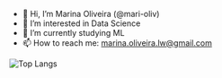 - 👋 Hi, I’m Marina Oliveira (@mari-oliv)
- 👀 I’m interested in Data Science
- 🌱 I’m currently studying ML
- 📫 How to reach me: marina.oliveira.lw@gmail.com

<!---
mari-oliv/mari-oliv is a ✨ special ✨ repository because its `README.md` (this file) appears on your GitHub profile.
You can click the Preview link to take a look at your changes.
--->
![Top Langs](https://github-readme-stats.vercel.app/api/top-langs/?username=mari-oliv&hide_progress=false&count-private=true)
